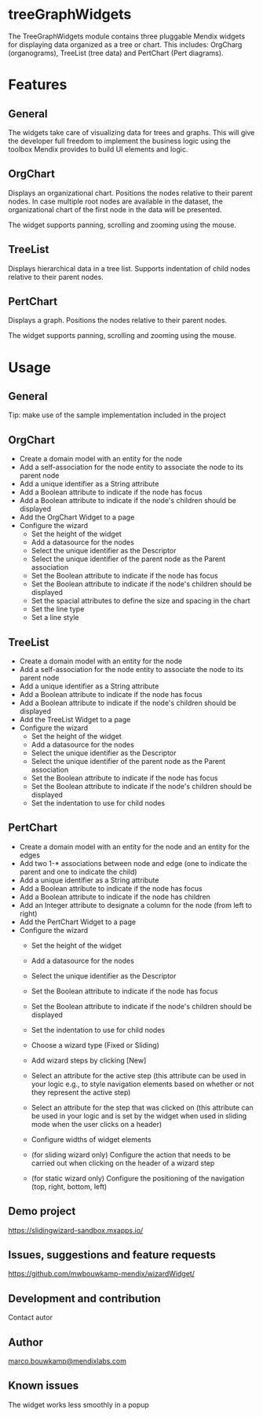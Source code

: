# treeGraphWidgets
The TreeGraphWidgets module contains three pluggable Mendix widgets for displaying data organized as a tree or chart. This includes: OrgCharg (organograms), TreeList (tree data) and PertChart (Pert diagrams).

# Features
## General
The widgets take care of visualizing data for trees and graphs. This will give the developer full freedom to implement the business logic using the toolbox Mendix provides to build UI elements and logic.

## OrgChart
Displays an organizational chart. Positions the nodes relative to their parent nodes. In case multiple root nodes are available in the dataset, the organizational chart of the first node in the data will be presented.

The widget supports panning, scrolling and zooming using the mouse.

## TreeList
Displays hierarchical data in a tree list. Supports indentation of child nodes relative to their parent nodes.

## PertChart
Displays a graph. Positions the nodes relative to their parent nodes.

The widget supports panning, scrolling and zooming using the mouse.

# Usage

## General
Tip: make use of the sample implementation included in the project

## OrgChart
* Create a domain model with an entity for the node
* Add a self-association for the node entity to associate the node to its parent node
* Add a unique identifier as a String attribute
* Add a Boolean attribute to indicate if the node has focus
* Add a Boolean attribute to indicate if the node's children should be displayed
* Add the OrgChart Widget to a page
* Configure the wizard
    * Set the height of the widget
    * Add a datasource for the nodes
    * Select the unique identifier as the Descriptor
    * Select the unique identifier of the parent node as the Parent association
    * Set the Boolean attribute to indicate if the node has focus
    * Set the Boolean attribute to indicate if the node's children should be displayed
    * Set the spacial attributes to define the size and spacing in the chart
    * Set the line type
    * Set a line style

## TreeList
* Create a domain model with an entity for the node
* Add a self-association for the node entity to associate the node to its parent node
* Add a unique identifier as a String attribute
* Add a Boolean attribute to indicate if the node has focus
* Add a Boolean attribute to indicate if the node's children should be displayed
* Add the TreeList Widget to a page
* Configure the wizard
    * Set the height of the widget
    * Add a datasource for the nodes
    * Select the unique identifier as the Descriptor
    * Select the unique identifier of the parent node as the Parent association
    * Set the Boolean attribute to indicate if the node has focus
    * Set the Boolean attribute to indicate if the node's children should be displayed
    * Set the indentation to use for child nodes

## PertChart
* Create a domain model with an entity for the node and an entity for the edges
* Add two 1-* associations between node and edge (one to indicate the parent and one to indicate the child) 
* Add a unique identifier as a String attribute
* Add a Boolean attribute to indicate if the node has focus
* Add a Boolean attribute to indicate if the node has children
* Add an Integer attribute to designate a column for the node (from left to right)
* Add the PertChart Widget to a page
* Configure the wizard
    * Set the height of the widget
    * Add a datasource for the nodes
    * Select the unique identifier as the Descriptor
    * Set the Boolean attribute to indicate if the node has focus
    * Set the Boolean attribute to indicate if the node's children should be displayed
    * Set the indentation to use for child nodes


    * Choose a wizard type (Fixed or Sliding)
    * Add wizard steps by clicking [New]
    * Select an attribute for the active step (this attribute can be used in your logic e.g., to style navigation elements based on whether or not they represent the active step)
    * Select an attribute for the step that was clicked on (this attribute can be used in your logic and is set by the widget when used in sliding mode when the user clicks on a header)
    * Configure widths of widget elements
    * (for sliding wizard only) Configure the action that needs to be carried out when clicking on the header of a wizard step
    * (for static wizard only) Configure the positioning of the navigation (top, right, bottom, left)

## Demo project
https://slidingwizard-sandbox.mxapps.io/

## Issues, suggestions and feature requests
https://github.com/mwbouwkamp-mendix/wizardWidget/

## Development and contribution
Contact autor

## Author
marco.bouwkamp@mendixlabs.com

## Known issues
The widget works less smoothly in a popup
